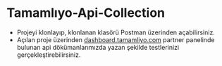 # Tamamlıyo-Api-Collection

 - Projeyi klonlayıp, klonlanan klasörü Postman üzerinden açabilirsiniz.
 - Açılan proje üzerinden [dashboard.tamamliyo.com](https://dashboard.tamamliyo.com/anasayfa) partner panelinde bulunan api dökümanlarımızda yazan şekilde testlerinizi gerçekleştirebilirsiniz.

